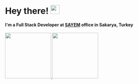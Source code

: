 # Hey there! <img src="https://media.giphy.com/media/hvRJCLFzcasrR4ia7z/giphy.gif" width="29">

#### I'm a Full Stack Developer at [SAYEM](https://sayem.subu.edu.tr) office in Sakarya, Turkey
<a href="https://github.com/hasanablak">
  <img height="150" src="https://github-readme-stats.vercel.app/api?username=hasanablak&show_icons=true&theme=dark&include_all_commits=true&count_private=true"/>
  <img height="150" src="https://github-readme-stats.vercel.app/api/top-langs/?username=hasanablak&theme=dark"/>
</a>
